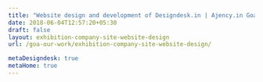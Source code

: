 ```yaml
---
title: "Website design and development of Designdesk.in | Ajency.in Goa"
date: 2018-06-04T12:57:20+05:30
draft: false
layout: exhibition-company-site-website-design
url: /goa-our-work/exhibition-company-site-website-design/

metaDesigndesk: true
metaHome: true
---
```

